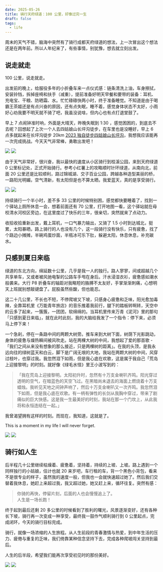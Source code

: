 ```yaml
---
date: 2025-05-26
title: 骑行天府绿道：100 公里，好像过完一生
draft: false
tags:
  - life
---
```



周末的天气不错，脑海中突然有了骑行成都天府绿道的想法，上一次冒出这个想法还是在两年前。所以人年纪来了，有些事情，别犹豫，想去就立刻出发。

## 说走就走

100 公里，说走就走。

出发前的晚上，给服役多年的小折叠车来一点仪式感：链条清洗上油，车身擦拭，安装铃铛，拆掉座椅和扶手（减重），提前准备好明天早餐和要带的装备：耳机、充电宝、干粮、防晒霜、水。忙忙碌碌快两小时，终于准备睡觉。不知道是由于喝霸王茶姬还是有点兴奋的原因，还有点失眠，睡不着，感觉身体状态不太好，小雨好心劝我要不明天就不骑了吧，我虽没说啥，但内心也有点打退堂鼓了。

早上 7 点闹钟准时响，外面是大晴天，昨晚失眠到 1:30 ，感觉困困的，到底去不去呢？回想起了上次一个人去四姑娘山长坪沟徒步，在车里也是没睡好，早上 6 点多就起来在长坪沟徒步 20km [2023 独自徒步四姑娘山长坪沟](https://yaofun.top/posts/2023/08/2023-%E7%8B%AC%E8%87%AA%E5%BE%92%E6%AD%A5%E5%9B%9B%E5%A7%91%E5%A8%98%E5%B1%B1%E9%95%BF%E5%9D%AA%E6%B2%9F/)，我想我应该能再一次完成挑战。今天天气非常棒，勇敢出发吧！

![](https://cdn.jsdelivr.net/gh/goby-ao/picgo@main/img/20250526175152.png)
![](https://cdn.jsdelivr.net/gh/goby-ao/picgo@main/img/20250526175253.png)

由于天气非常好，很兴奋，我以最快的速度从小区骑行到桂溪公园，来到天府绿道 0 公里标记处，正式开始骑行。参考小红薯上的攻略顺时针环绿道，从南向北，前面 20 公里还是比较顺利，路过锦城湖、交子百业公园，跨越各种造型美丽的桥，一路阳光明媚，空气清新，有太阳但是也不算太晒，我爱蓝天，真的是享受骑行。

![](https://cdn.jsdelivr.net/gh/goby-ao/picgo@main/img/20250526180229.png)
![](https://cdn.jsdelivr.net/gh/goby-ao/picgo@main/img/20250526180312.png)

持续骑行一个半小时，差不多 33 公里的时候特别困，感觉都快要睡着了，找到一个驿站上厕所休息一会，想着前面还有 70 公里，打开地图一看，这个驿站就在母校清水河校区旁边，在这里度过了快乐的三年，很亲切，突然就来了点动力。

收拾收拾重新出发，戴上耳机，一口气暴力输出，又骑了 1.5 小时到达城北，挺累，太阳暴晒，路上骑行的人也没有几个，这一段骑行没有快乐，只有疲惫，找了个路边小摊摊，半碗鸡蛋炒面，半瓶冰可乐下肚，躲避太阳，休息休息，补充碳水。

## 只感到夏日来临

绿道的东北方向，绵延数十公里，几乎是我一人的独行。路人寥寥，间或超越几个共享单车，又或者被风驰电掣的公路车手甩在身后。汗水浸湿衣衫，疲惫感如潮水般袭来。大行 P8 折叠车的轴距对我略短的胳膊不太友好，手掌渐渐刺痛，心想明天上班就别想敲键盘了。屁股虽然些酸，但也能忍。

这二十几公里，不长也不短，不停爬坡又下坡，只感身心疲惫和乏味，阳光愈加毒辣，全靠耳机里《万能青年旅店》的音乐推着我前行，腿下的踏板转啊转，天空中的云多了起来，一簇簇，一团团，软绵绵的。当耳机里传来万青《泥河》里的那句「只感到夏日来临」，就在此时此刻，我的大脑给我发了一个指令：停下来，必须马上停下来！

一个急刹，停在一条路中间的两颗大树旁。推车来到大树下面，树荫下光影跳动，身体的疲惫与燥热瞬间被风吹走。站在两棵大树的中间，我想起了爱的那首歌 -「我们之间从来没有想象的那么接近，只是两棵树的距离」。在我的头顶，是我永远向往的绿树蓝天和白云，脚下是广阔无垠的大地，我站在两颗大树的中间，风穿过枝叶，也穿过我。我忽然泪下如雨，但是我心底在欢歌，这是属于我自己「荒岛上迎接黎明」的时刻。就好像《绿毛水怪》里王小波写到的：

> 「我在荒岛上迎接黎明。太阳初升时，忽然有十万支金喇叭齐鸣。阳光穿过透明的空气，在暗蓝色的天空飞过。在黑暗尚未退去的海面上燃烧着十万支蜡烛。我听见天地之间钟声响了，然后十万支金喇叭又一次齐鸣。我忽然泪下如雨，但是我心底在欢歌。有一柄有弹性的长剑从我胸中穿过，带来了剧痛似的巨大快感。这是我一生最美好的时刻，我站在那一个门坎上，从此我将和永恒连结在一起。」

我曾渴望拥有这样的时刻。而现在，我知道，这就是了。

This is a moment in my life I will never forget.

![](https://cdn.jsdelivr.net/gh/goby-ao/picgo@main/img/20250526174417.png)
![](https://cdn.jsdelivr.net/gh/goby-ao/picgo@main/img/20250526180633.png)

## 骑行如人生

后半程几十公里继续枯燥着、疲惫着，坚持着，持续的上坡、上坡。路上遇到一个同样独行的小姑娘，估计也就 20 来岁吧，车行租的车，背一个黑色小背包，看来不是很专业的样子，虽然我的速度一般，但我也一会就快速超过她了。然后我们交替着我休息，她赶上来超过我，我又超过她，她又赶上来，循环往复。突然有感：

> 你骑的再快，停留片刻，后面的人也会慢慢追上了。  
人生是一场长跑！ ​​​

终于起到最后还剩 20 多公里的时候看到了胜利的曙光，风景逐渐变好，还有各种长下坡，骑行再一次变成一种享受，最终我一鼓作气顺利骑行到 0 公里起点，完成闭环，今天的骑行目标完成。

骑行，就像一场浓缩的人生旅程。从人生前段的青春激情与热爱，到中年生活的压力、疲倦与重复的乏味，我们倚靠某种信念坚持下去，完成各种爬坡闯关坚持到最后。

人生的后半段，希望我们能再次享受初见时的那份美好。

![](https://cdn.jsdelivr.net/gh/goby-ao/picgo@main/img/20250526183029.png)
![](https://cdn.jsdelivr.net/gh/goby-ao/picgo@main/img/20250526183018.png)




